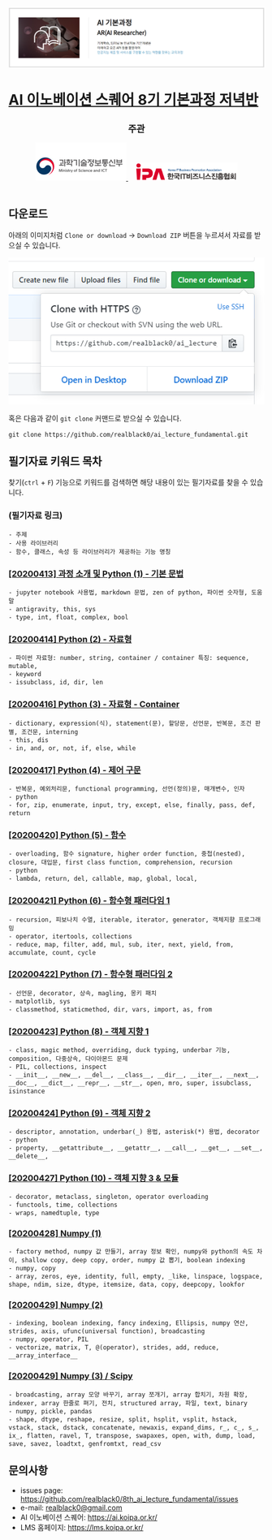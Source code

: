 <img src='imgs/course.png' />

# [AI 이노베이션 스퀘어 8기 기본과정 저녁반](https://realblack0.github.io/8th_ai_lecture_fundamental/)

<div align="center">
  <h2 style='font-weight: bold; font-size:18px;'>주관</h2>
  <a href='https://www.msit.go.kr/web/main/main.do'>
    <img src='imgs/logo_MSICT.png'/>
  </a>
  &nbsp;&nbsp;&nbsp;
  <a href='https://ai.koipa.or.kr/'>
    <img src='imgs/logo_IPA.png' width="200" hegiht="50" />
  </a>
</div>
<br/>


## 다운로드
아래의 이미지처럼 `Clone or download` -> `Download ZIP` 버튼을 누르셔서 자료를 받으실 수 있습니다.<br/>
<div align="center">
  <img src='imgs/howtodownload.png' /><br/>
</div>

혹은 다음과 같이 `git clone` 커맨드로 받으실 수 있습니다.
```dos
git clone https://github.com/realblack0/ai_lecture_fundamental.git
```

## 필기자료 키워드 목차
찾기(`ctrl` + `F`) 기능으로 키워드를 검색하면 해당 내용이 있는 필기자료를 찾을 수 있습니다.  

### (필기자료 링크)
    - 주제
    - 사용 라이브러리
    - 함수, 클래스, 속성 등 라이브러리가 제공하는 기능 명칭

### [\[20200413\] 과정 소개 및 Python (1) - 기본 문법](https://github.com/realblack0/8th_ai_lecture_fundamental/blob/master/notebooks/20200413%20%EA%B8%B0%EB%B3%B8%EC%A0%80%EB%85%81%EB%B0%98%208%EA%B8%B0%20%ED%95%84%EA%B8%B0%EC%9E%90%EB%A3%8C.ipynb)
    - jupyter notebook 사용법, markdown 문법, zen of python, 파이썬 숫자형, 도움말
    - antigravity, this, sys
    - type, int, float, complex, bool
    
### [\[20200414\] Python (2) - 자료형](https://github.com/realblack0/8th_ai_lecture_fundamental/blob/master/notebooks/20200414%20%EA%B8%B0%EB%B3%B8%EC%A0%80%EB%85%81%EB%B0%98%208%EA%B8%B0%20%ED%95%84%EA%B8%B0%EC%9E%90%EB%A3%8C.ipynb)
    - 파이썬 자료형: number, string, container / container 특징: sequence, mutable, 
    - keyword
    - issubclass, id, dir, len
    
### [\[20200416\] Python (3) - 자료형 - Container](https://github.com/realblack0/8th_ai_lecture_fundamental/blob/master/notebooks/20200416%20%EA%B8%B0%EB%B3%B8%EC%A0%80%EB%85%81%EB%B0%98%208%EA%B8%B0%20%ED%95%84%EA%B8%B0%EC%9E%90%EB%A3%8C.ipynb)
    - dictionary, expression(식), statement(문), 할당문, 선언문, 반복문, 조건 판별, 조건문, interning
    - this, dis
    - in, and, or, not, if, else, while

### [\[20200417\] Python (4) - 제어 구문](https://github.com/realblack0/8th_ai_lecture_fundamental/blob/master/notebooks/20200417%20%EA%B8%B0%EB%B3%B8%EC%A0%80%EB%85%81%EB%B0%98%208%EA%B8%B0%20%ED%95%84%EA%B8%B0%EC%9E%90%EB%A3%8C.ipynb)
    - 반복문, 예외처리문, functional programming, 선언(정의)문, 매개변수, 인자
    - python
    - for, zip, enumerate, input, try, except, else, finally, pass, def, return

### [\[20200420\] Python (5) - 함수](https://github.com/realblack0/8th_ai_lecture_fundamental/blob/master/notebooks/20200420%20%EA%B8%B0%EB%B3%B8%EC%A0%80%EB%85%81%EB%B0%98%208%EA%B8%B0%20%ED%95%84%EA%B8%B0%EC%9E%90%EB%A3%8C.ipynb)
    - overloading, 함수 signature, higher order function, 중첩(nested), closure, 대입문, first class function, comprehension, recursion
    - python
    - lambda, return, del, callable, map, global, local, 

### [\[20200421\] Python (6) - 함수형 패러다임 1](https://github.com/realblack0/8th_ai_lecture_fundamental/blob/master/notebooks/20200421%20%EA%B8%B0%EB%B3%B8%EC%A0%80%EB%85%81%EB%B0%98%208%EA%B8%B0%20%ED%95%84%EA%B8%B0%EC%9E%90%EB%A3%8C.ipynb)
    - recursion, 피보나치 수열, iterable, iterator, generator, 객체지향 프로그래밍
    - operator, itertools, collections
    - reduce, map, filter, add, mul, sub, iter, next, yield, from, accumulate, count, cycle



### [\[20200422\] Python (7) - 함수형 패러다임 2](https://github.com/realblack0/8th_ai_lecture_fundamental/blob/master/notebooks/20200422%20%EA%B8%B0%EB%B3%B8%EC%A0%80%EB%85%81%EB%B0%98%208%EA%B8%B0%20%ED%95%84%EA%B8%B0%EC%9E%90%EB%A3%8C.ipynb)
    - 선언문, decorator, 상속, magling, 몽키 패치
    - matplotlib, sys
    - classmethod, staticmethod, dir, vars, import, as, from
    
### [\[20200423\] Python (8) - 객체 지향 1](https://github.com/realblack0/8th_ai_lecture_fundamental/blob/master/notebooks/20200423%20%EA%B8%B0%EB%B3%B8%EC%A0%80%EB%85%81%EB%B0%98%208%EA%B8%B0%20%ED%95%84%EA%B8%B0%EC%9E%90%EB%A3%8C.ipynb)
    - class, magic method, overriding, duck typing, underbar 기능, composition, 다중상속, 다이아몬드 문제
    - PIL, collections, inspect
    - __init__, __new__, __del__, __class__, __dir__, __iter__, __next__, __doc__, __dict__, __repr__, __str__, open, mro, super, issubclass, isinstance

### [\[20200424\] Python (9) - 객체 지향 2](https://github.com/realblack0/8th_ai_lecture_fundamental/blob/master/notebooks/20200424%20%EA%B8%B0%EB%B3%B8%EC%A0%80%EB%85%81%EB%B0%98%208%EA%B8%B0%20%ED%95%84%EA%B8%B0%EC%9E%90%EB%A3%8C.ipynb)
    - descriptor, annotation, underbar(_) 용법, asterisk(*) 용법, decorator
    - python
    - property, __getattribute__, __getattr__, __call__, __get__, __set__, __delete__, 

### [\[20200427\] Python (10) - 객체 지향 3 & 모듈](https://github.com/realblack0/8th_ai_lecture_fundamental/blob/master/notebooks/20200427%20%EA%B8%B0%EB%B3%B8%EC%A0%80%EB%85%81%EB%B0%98%208%EA%B8%B0%20%ED%95%84%EA%B8%B0%EC%9E%90%EB%A3%8C.ipynb)
    - decorator, metaclass, singleton, operator overloading
    - functools, time, collections
    - wraps, namedtuple, type

### [\[20200428\] Numpy (1)](https://github.com/realblack0/8th_ai_lecture_fundamental/blob/master/notebooks/20200428%20%EA%B8%B0%EB%B3%B8%EC%A0%80%EB%85%81%EB%B0%98%208%EA%B8%B0%20%ED%95%84%EA%B8%B0%EC%9E%90%EB%A3%8C.ipynb)
    - factory method, numpy 값 만들기, array 정보 확인, numpy와 python의 속도 차이, shallow copy, deep copy, order, numpy 값 뽑기, boolean indexing
    - numpy, copy
    - array, zeros, eye, identity, full, empty, _like, linspace, logspace, shape, ndim, size, dtype, itemsize, data, copy, deepcopy, lookfor

### [\[20200429\] Numpy (2)](https://github.com/realblack0/8th_ai_lecture_fundamental/blob/master/notebooks/20200429%20%EA%B8%B0%EB%B3%B8%EC%A0%80%EB%85%81%EB%B0%98%208%EA%B8%B0%20%ED%95%84%EA%B8%B0%EC%9E%90%EB%A3%8C.ipynb)
    - indexing, boolean indexing, fancy indexing, Ellipsis, numpy 연산, strides, axis, ufunc(universal function), broadcasting
    - numpy, operator, PIL
    - vectorize, matrix, T, @(operator), strides, add, reduce, __array_interface__
   
### [\[20200429\] Numpy (3) / Scipy](https://github.com/realblack0/8th_ai_lecture_fundamental/blob/master/notebooks/20200506%20%EA%B8%B0%EB%B3%B8%EC%A0%80%EB%85%81%EB%B0%98%208%EA%B8%B0%20%ED%95%84%EA%B8%B0%EC%9E%90%EB%A3%8C.ipynb)
    - broadcasting, array 모양 바꾸기, array 쪼개기, array 합치기, 차원 확장, indexer, array 한줄로 펴기, 전치, structured array, 파일, text, binary
    - numpy, pickle, pandas
    - shape, dtype, reshape, resize, split, hsplit, vsplit, hstack, vstack, stack, dstack, concatenate, newaxis, expand_dims, r_, c_, s_, ix_, flatten, ravel, T, transpose, swapaxes, open, with, dump, load, save, savez, loadtxt, genfromtxt, read_csv
    
## 문의사항
- issues page: https://github.com/realblack0/8th_ai_lecture_fundamental/issues
- e-mail: realblack0@gmail.com
- AI 이노베이션 스퀘어: https://ai.koipa.or.kr/
- LMS 홈페이지: https://lms.koipa.or.kr/
